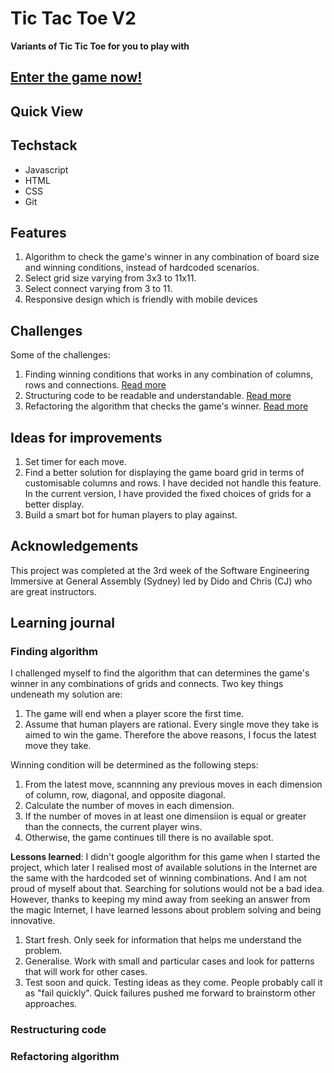 # Tic Tac Toe V2

**Variants of Tic Tic Toe for you to play with**

## [Enter the game now!](https://huenguyense.github.io/tac-tac-toe-v2/)

## Quick View

## Techstack

- Javascript
- HTML
- CSS
- Git

## Features

1. Algorithm to check the game's winner in any combination of board size and winning conditions, instead of hardcoded scenarios.
2. Select grid size varying from 3x3 to 11x11.
3. Select connect varying from 3 to 11.
4. Responsive design which is friendly with mobile devices

## Challenges

Some of the challenges:

1. Finding winning conditions that works in any combination of columns, rows and connections. [Read more](###finding-algorithms)
2. Structuring code to be readable and understandable. [Read more](###restructuring-code)
3. Refactoring the algorithm that checks the game's winner. [Read more](###refactoring)

## Ideas for improvements

1. Set timer for each move.
2. Find a better solution for displaying the game board grid in terms of customisable columns and rows. I have decided not handle this feature. In the current version, I have provided the fixed choices of grids for a better display.
3. Build a smart bot for human players to play against.

## Acknowledgements

This project was completed at the 3rd week of the Software Engineering Immersive at General Assembly (Sydney) led by Dido and Chris (CJ) who are great instructors.

## Learning journal

### Finding algorithm

I challenged myself to find the algorithm that can determines the game's winner in any combinations of grids and connects. Two key things undeneath my solution are:

1. The game will end when a player score the first time.
2. Assume that human players are rational. Every single move they take is aimed to win the game. Therefore the above reasons, I focus the latest move they take.

Winning condition will be determined as the following steps:

1. From the latest move, scannning any previous moves in each dimension of column, row, diagonal, and opposite diagonal.
2. Calculate the number of moves in each dimension.
3. If the number of moves in at least one dimensiion is equal or greater than the connects, the current player wins.
4. Otherwise, the game continues till there is no available spot.

**Lessons learned**: I didn't google algorithm for this game when I started the project, which later I realised most of available solutions in the Internet are the same with the hardcoded set of winning combinations. And I am not proud of myself about that. Searching for solutions would not be a bad idea. However, thanks to keeping my mind away from seeking an answer from the magic Internet, I have learned lessons about problem solving and being innovative.

1. Start fresh. Only seek for information that helps me understand the problem.
2. Generalise. Work with small and particular cases and look for patterns that will work for other cases.
3. Test soon and quick. Testing ideas as they come. People probably call it as "fail quickly". Quick failures pushed me forward to brainstorm other approaches.

### Restructuring code

### Refactoring algorithm

